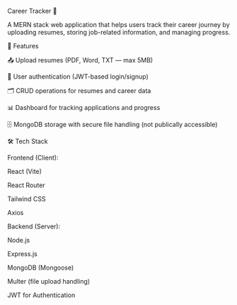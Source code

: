 Career Tracker 📂

A MERN stack web application that helps users track their career journey by uploading resumes, storing job-related information, and managing progress.

🚀 Features

📤 Upload resumes (PDF, Word, TXT — max 5MB)

🔐 User authentication (JWT-based login/signup)

🗂️ CRUD operations for resumes and career data

📊 Dashboard for tracking applications and progress

🗄️ MongoDB storage with secure file handling (not publically accessible)

🛠️ Tech Stack

Frontend (Client):

React (Vite)

React Router

Tailwind CSS

Axios

Backend (Server):

Node.js

Express.js

MongoDB (Mongoose)

Multer (file upload handling)

JWT for Authentication
